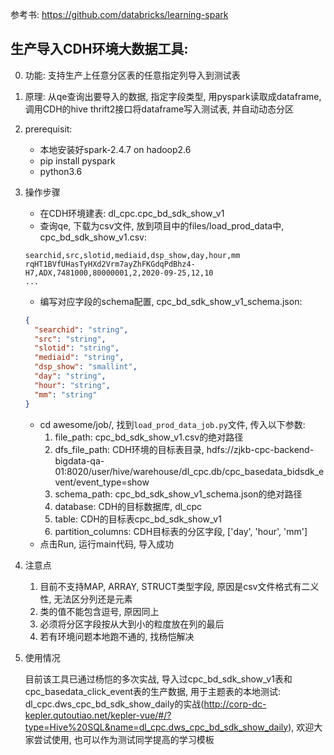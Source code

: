 参考书: https://github.com/databricks/learning-spark



## 生产导入CDH环境大数据工具:
0. 功能: 支持生产上任意分区表的任意指定列导入到测试表
1. 原理: 从qe查询出要导入的数据, 指定字段类型, 用pyspark读取成dataframe, 调用CDH的hive thrift2接口将dataframe写入测试表, 并自动动态分区
2. prerequisit: 
    * 本地安装好spark-2.4.7 on hadoop2.6
    * pip install pyspark
    * python3.6
3. 操作步骤
    * 在CDH环境建表: dl_cpc.cpc_bd_sdk_show_v1
    * 查询qe, 下载为csv文件, 放到项目中的files/load_prod_data中, cpc_bd_sdk_show_v1.csv:
    
    ```csv
    searchid,src,slotid,mediaid,dsp_show,day,hour,mm
    rqHT1BVfUHasTyHXd2Vrm7ayZhFKGdqPdBhz4-H7,ADX,7481000,80000001,2,2020-09-25,12,10
    ...
    ```
    
    * 编写对应字段的schema配置, cpc_bd_sdk_show_v1_schema.json:
    ```json
    {
      "searchid": "string",
      "src": "string",
      "slotid": "string",
      "mediaid": "string",
      "dsp_show": "smallint",
      "day": "string",
      "hour": "string",
      "mm": "string"
    }
    ```
    * cd awesome/job/, 找到`load_prod_data_job.py`文件, 传入以下参数:
        1. file_path: cpc_bd_sdk_show_v1.csv的绝对路径
        2. dfs_file_path: CDH环境的目标表目录, hdfs://zjkb-cpc-backend-bigdata-qa-01:8020/user/hive/warehouse/dl_cpc.db/cpc_basedata_bidsdk_event/event_type=show
        3. schema_path: cpc_bd_sdk_show_v1_schema.json的绝对路径
        4. database: CDH的目标数据库, dl_cpc
        5. table: CDH的目标表cpc_bd_sdk_show_v1
        6. partition_columns: CDH目标表的分区字段, ['day', 'hour', 'mm']
    * 点击Run, 运行main代码, 导入成功
4. 注意点
    1. 目前不支持MAP, ARRAY, STRUCT类型字段, 原因是csv文件格式有二义性, 无法区分列还是元素
    2. 类的值不能包含逗号, 原因同上
    3. 必须将分区字段按从大到小的粒度放在列的最后
    4. 若有环境问题本地跑不通的, 找杨恺解决
5. 使用情况
    
    目前该工具已通过杨恺的多次实战, 导入过cpc_bd_sdk_show_v1表和cpc_basedata_click_event表的生产数据, 用于主题表的本地测试: dl_cpc.dws_cpc_bd_sdk_show_daily的实战(http://corp-dc-kepler.qutoutiao.net/kepler-vue/#/?type=Hive%20SQL&name=dl_cpc.dws_cpc_bd_sdk_show_daily), 欢迎大家尝试使用, 也可以作为测试同学提高的学习模板
